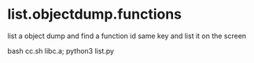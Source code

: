 # list.objectdump.functions

list a object dump and find a function id same key and list it on the screen


bash cc.sh libc.a;
python3 list.py
